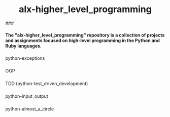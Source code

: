 <h1 align="center">alx-higher_level_programming</h1>
###

<h4 align="left">The "alx-higher_level_programming" repository is a collection of projects and assignments focused on high-level programming in the Python and Ruby languages.</h4>

###

<p align="left">python-exceptions</p>

###

<p align="left">OOP</p>

###

<p align="left">TDD (python-test_driven_development)</p>

###

<p align="left">python-input_output</p>

###

<p align="left">python-almost_a_circle</p>

###

